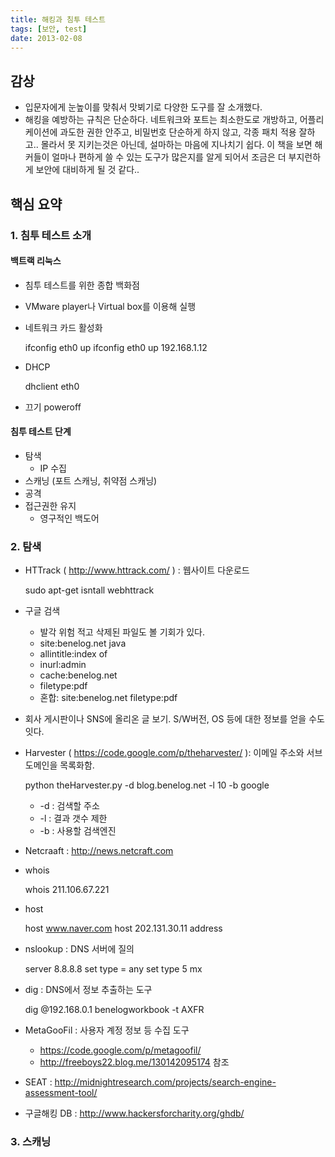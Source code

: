 ```yaml
---
title: 해킹과 침투 테스트
tags: [보안, test]
date: 2013-02-08
---
```


## 감상
- 입문자에게 눈높이를 맞춰서 맛뵈기로 다양한 도구를 잘 소개했다.
- 해킹을 예방하는 규칙은 단순하다. 네트워크와 포트는 최소한도로 개방하고, 어플리케이션에 과도한 권한 안주고, 비밀번호 단순하게 하지 않고, 각종 패치 적용 잘하고..
몰라서 못 지키는것은 아닌데, 설마하는 마음에 지나치기 쉽다. 이 책을 보면 해커들이 얼마나 편하게 쓸 수 있는 도구가 많은지를 알게 되어서 조금은 더 부지런하게 보안에 대비하게 될 것 같다..

##  핵심 요약
### 1. 침투 테스트 소개
#### 백트랙 리눅스
- 침투 테스트를 위한 종합 백화점
- VMware player나 Virtual box를 이용해 실행
- 네트워크 카드 활성화

	ifconfig eth0 up
	ifconfig eth0 up 192.168.1.12
- DHCP

	dhclient eth0
- 끄기
	poweroff
	
#### 침투 테스트 단계
- 탐색
	- IP 수집
- 스캐닝 (포트 스캐닝, 취약점 스캐닝)
- 공격
- 접근권한 유지
	- 영구적인 백도어
	
### 2. 탐색
- HTTrack ( <http://www.httrack.com/> ) : 웹사이트 다운로드

	sudo apt-get isntall webhttrack
- 구글 검색
	- 발각 위험 적고 삭제된 파일도 볼 기회가 있다.
	- site:benelog.net java
	- allintitle:index of
	- inurl:admin
	- cache:benelog.net
	- filetype:pdf
	- 혼합: site:benelog.net filetype:pdf
- 회사 게시판이나 SNS에 올리온 글 보기. S/W버전, OS 등에 대한 정보를 얻을 수도 잇다.
- Harvester ( <https://code.google.com/p/theharvester/> ): 이메일 주소와 서브도메인을 목록화함.

	python theHarvester.py -d blog.benelog.net -l 10 -b google
	
	- -d : 검색할 주소
	- -l : 결과 갯수 제한
	- -b : 사용할 검색엔진
- Netcraaft : <http://news.netcraft.com>	
- whois

	whois 211.106.67.221

- host

	host www.naver.com
	host 202.131.30.11 address
- nslookup : DNS 서버에 질의

	server 8.8.8.8
	set type = any
	set type 5 mx
- dig : DNS에서 정보 추출하는 도구

	dig @192.168.0.1 benelogworkbook -t AXFR
- MetaGooFil : 사용자 계정 정보 등 수집 도구 
	- <https://code.google.com/p/metagoofil/>
	- <http://freeboys22.blog.me/130142095174> 참조
- SEAT : <http://midnightresearch.com/projects/search-engine-assessment-tool/>
- 구글해킹 DB : <http://www.hackersforcharity.org/ghdb/>

### 3. 스캐닝
